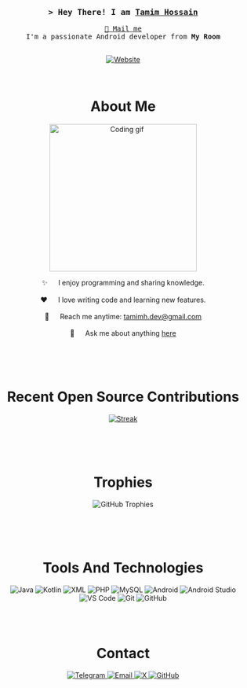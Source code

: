 <h3 align="center">
  <samp>&gt; Hey There! I am
    <b><a href="https://nasahacker.com" target="_blank">Tamim Hossain</a></b>
  </samp>
</h3>

<p align="center">
  <samp>
    <a href="mailto:tamimh.dev@gmail.com">📧 Mail me</a><br>
    <span>I'm a passionate Android developer from <b>My Room</b></span><br><br>
  </samp>
</p>

<p align="center">
  <a href="https://nasahacker.com" target="_blank">
    <img src="https://img.shields.io/badge/Website-DC143C?style=for-the-badge&logo=medium&logoColor=white" alt="Website" />
  </a>
</p>

<br />

<!-- About Section -->
<h1 align="center">About Me</h1>

<p align="center">
  <img width="300" src="https://media.giphy.com/media/qgQUggAC3Pfv687qPC/giphy.gif" alt="Coding gif" />
</p>

<p align="center">
  ✨ &emsp; I enjoy programming and sharing knowledge.<br><br>
  ❤️ &emsp; I love writing code and learning new features.<br><br>
  📧 &emsp; Reach me anytime: <a href="mailto:tamimh.dev@gmail.com">tamimh.dev@gmail.com</a><br><br>
  💬 &emsp; Ask me about anything <a href="https://github.com/CodeWithTamim/CodeWithTamim/issues">here</a>
</p>

<br /><br /><br />

<!-- Recent Open Source Contributions -->
<h1 align="center">Recent Open Source Contributions</h1>
<p align="center">
  <a href="https://github.com/CodeWithTamim">
    <img src="https://github-readme-streak-stats.herokuapp.com/?user=CodeWithTamim&theme=dark" alt="Streak" />
  </a>
</p>

<br /><br /><br />

<!-- GitHub Trophies -->
<h1 align="center">Trophies</h1>
<p align="center">
  <img src="https://github-profile-trophy.vercel.app/?username=CodeWithTamim&theme=darkhub&row=1&column=6" alt="GitHub Trophies" />
</p>

<br /><br /><br />

<!-- Technology Badges -->
<h1 align="center">Tools And Technologies</h1>
<p align="center">
  <img src="https://img.shields.io/badge/Java-ED8B00?style=for-the-badge&logo=java&logoColor=white" alt="Java" />
  <img src="https://img.shields.io/badge/Kotlin-0095D5?style=for-the-badge&logo=kotlin&logoColor=white" alt="Kotlin" />
  <img src="https://img.shields.io/badge/XML-FF6600?style=for-the-badge&logo=xml&logoColor=white" alt="XML" />
  <img src="https://img.shields.io/badge/PHP-777BB4?style=for-the-badge&logo=php&logoColor=white" alt="PHP" />
  <img src="https://img.shields.io/badge/MySQL-4479A1?style=for-the-badge&logo=mysql&logoColor=white" alt="MySQL" />
  <img src="https://img.shields.io/badge/Android-3DDC84?style=for-the-badge&logo=android&logoColor=white" alt="Android" />
  <img src="https://img.shields.io/badge/Android_Studio-3DDC84?style=for-the-badge&logo=android-studio&logoColor=white" alt="Android Studio" />
  <img src="https://img.shields.io/badge/VS_Code-0078d7?style=for-the-badge&logo=visual-studio-code&logoColor=white" alt="VS Code" />
  <img src="https://img.shields.io/badge/Git-F05032?style=for-the-badge&logo=git&logoColor=white" alt="Git" />
  <img src="https://img.shields.io/badge/GitHub-171515?style=for-the-badge&logo=github&logoColor=white" alt="GitHub" />
</p>

<br /><br />

<!-- Contact Links -->
<h1 align="center">Contact</h1>
<p align="center">
  <a href="https://t.me/CodeWithTamim" target="_blank">
    <img src="https://img.shields.io/badge/Telegram-26A5E4?style=for-the-badge&logo=telegram&logoColor=white" alt="Telegram" />
  </a>
  <a href="mailto:tamimh.dev@gmail.com" target="_blank">
    <img src="https://img.shields.io/badge/Email-D14836?style=for-the-badge&logo=gmail&logoColor=white" alt="Email" />
  </a>
  <a href="https://x.com/YourXUsername" target="_blank">
    <img src="https://img.shields.io/badge/X-1DA1F2?style=for-the-badge&logo=x&logoColor=white" alt="X" />
  </a>
  <a href="https://github.com/CodeWithTamim" target="_blank">
    <img src="https://img.shields.io/badge/GitHub-171515?style=for-the-badge&logo=github&logoColor=white" alt="GitHub" />
  </a>
</p>

